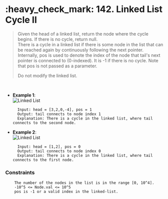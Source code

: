<h1>:heavy_check_mark: 142. Linked List Cycle II</h1>
<blockquote>Given the head of a linked list, return the node where the cycle begins. If there is no cycle, return null.

<br>
There is a cycle in a linked list if there is some node in the list that can be reached again by continuously following the next pointer. Internally, pos is used to denote the index of the node that tail's next pointer is connected to (0-indexed). It is -1 if there is no cycle. Note that pos is not passed as a parameter.

Do not modify the linked list.
</blockquote><br>

* **Example 1**:<br>
        ![Linked List](https://assets.leetcode.com/uploads/2018/12/07/circularlinkedlist.png)

        Input: head = [3,2,0,-4], pos = 1
        Output: tail connects to node index 1
        Explanation: There is a cycle in the linked list, where tail connects to the second node.
      
* **Example 2**:<br>
        ![Linked List](https://assets.leetcode.com/uploads/2018/12/07/circularlinkedlist_test2.png)

        Input: head = [1,2], pos = 0
        Output: tail connects to node index 0
        Explanation: There is a cycle in the linked list, where tail connects to the first node.


### **Constraints**

        The number of the nodes in the list is in the range [0, 10^4].
        -10^5 <= Node.val <= 10^5
        pos is -1 or a valid index in the linked-list.